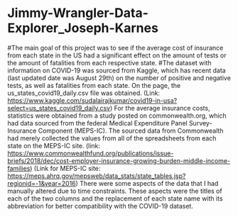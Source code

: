# Jimmy-Wrangler-Data-Explorer_Joseph-Karnes

#The main goal of this project was to see if the average cost of insurance from each state in the US had a significant effect on the amount of tests or the amount of fatalities from each respective state.
#The dataset with information on COVID-19 was sourced from Kaggle, which has recent data (last updated date was August 29th) on the number of positive and negative tests, as well as fatalities from each state. On the page, the us_states_covid19_daily.csv file was obtained. (Link: https://www.kaggle.com/sudalairajkumar/covid19-in-usa?select=us_states_covid19_daily.csv)
For the average insurance costs, statistics were obtained from a study posted on commonwealth.org, which had data sourced from the federal Medical Expenditure Panel Survey-Insurance Component (MEPS-IC). The sourced data from Commonwealth had merely collected  the values from all of the spreadsheets from each state on the MEPS-IC site. (link: https://www.commonwealthfund.org/publications/issue-briefs/2018/dec/cost-employer-insurance-growing-burden-middle-income-families) (Link for MEPS-IC site: https://meps.ahrq.gov/mepsweb/data_stats/state_tables.jsp?regionid=-1&year=2016)
There were some aspects of the data that I had manually altered due to time constraints. These aspects were the titles of each of the two columns and the replacement of each state name with its abbreviation for better compatibility with the COVID-19 dataset.
